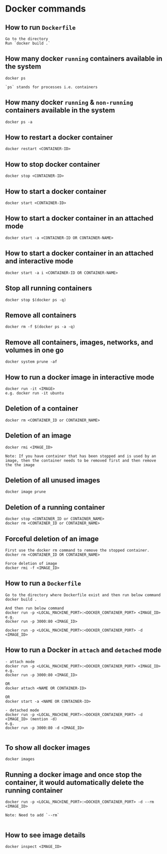 # Docker commands

## How to run `Dockerfile`

```
Go to the directory
Run `docker build .`

```

## How many docker `running` containers available in the system

```
docker ps

`ps` stands for processes i.e. containers

```

## How many docker `running` & `non-running` containers available in the system

```
docker ps -a

```

## How to restart a docker container

```
docker restart <CONTAINER-ID>

```

## How to stop docker container

```
docker stop <CONTAINER-ID>

```

## How to start a docker container

```
docker start <CONTAINER-ID>

```

## How to start a docker container in an attached mode

```
docker start -a <CONTAINER-ID OR CONTAINER-NAME>

```

## How to start a docker container in an attached and interactive mode

```
docker start -a i <CONTAINER-ID OR CONTAINER-NAME>

```

## Stop all running containers

```
docker stop $(docker ps -q)

```

## Remove all containers

```
docker rm -f $(docker ps -a -q)

```

## Remove all containers, images, networks, and volumes in one go

```
docker system prune -af

```

## How to run a docker image in interactive mode

```
docker run -it <IMAGE>
e.g. docker run -it ubuntu

```

## Deletion of a container

```
docker rm <CONTAINER_ID or CONTAINER_NAME>

```

## Deletion of an image

```
docker rmi <IMAGE_ID>

Note: If you have container that has been stopped and is used by an image, then the container needs to be removed first and then remove the the image

```

## Deletion of all unused images

```
docker image prune

```

## Deletion of a running container

```
docker stop <CONTAINER_ID or CONTAINER_NAME>
docker rm <CONTAINER_ID or CONTAINER_NAME>

```

## Forceful deletion of an image

```
First use the docker rm command to remove the stopped container.
docker rm <CONTAINER_ID OR CONTAINER_NAME>

Force deletion of image
docker rmi -f <IMAGE_ID>

```

## How to run a `Dockerfile`

```
Go to the directory where Dockerfile exist and then run below command
docker build .

And then run below command
docker run -p <LOCAL_MACHINE_PORT>:<DOCKER_CONTAINER_PORT> <IMAGE_ID>
e.g.
docker run -p 3000:80 <IMAGE_ID>

docker run -p <LOCAL_MACHINE_PORT>:<DOCKER_CONTAINER_PORT> -d <IMAGE_ID>

```

## How to run a Docker in `attach` and `detached` mode

```
- attach mode
docker run -p <LOCAL_MACHINE_PORT>:<DOCKER_CONTAINER_PORT> <IMAGE_ID>
e.g.
docker run -p 3000:80 <IMAGE_ID>

OR
docker attach <NAME OR CONTAINER-ID>

OR
docker start -a <NAME OR CONTAINER-ID>

- detached mode
docker run -p <LOCAL_MACHINE_PORT>:<DOCKER_CONTAINER_PORT> -d <IMAGE_ID> (mention -d)
e.g.
docker run -p 3000:80 -d <IMAGE_ID>


```

## To show all docker images

```
docker images

```

## Running a docker image and once stop the container, it would automatically delete the running container

```
docker run -p <LOCAL_MACHINE_PORT>:<DOCKER_CONTAINER_PORT> -d --rm <IMAGE_ID>

Note: Need to add `--rm`


```

## How to see image details

```
docker inspect <IMAGE_ID>

```
